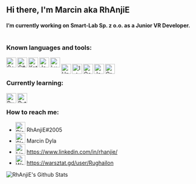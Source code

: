 ## Hi there, I'm Marcin aka RhAnjiE

#### I’m currently working on **Smart-Lab Sp. z o.o.** as a Junior VR Developer. <br /><br />

### Known languages and tools:

<img align="left" alt="C++" width="26px" src="https://simpleicons.org/icons/cplusplus.svg" />
<img align="left" alt="C#" width="26px" src="https://simpleicons.org/icons/csharp.svg" />
<img align="left" alt="Kotlin" width="26px" src="https://simpleicons.org/icons/kotlin.svg" />
<img align="left" alt="Java" width="26px" src="https://simpleicons.org/icons/java.svg" />
<img align="left" alt="Lua" width="26px" src="https://simpleicons.org/icons/lua.svg" /> <br />

<img align="left" alt="Unity" width="26px" src="https://simpleicons.org/icons/unity.svg" />
<img align="left" alt="Intellij" width="26px" src="https://simpleicons.org/icons/intellijidea.svg" />
<img align="left" alt="Oculus" width="26px" src="https://simpleicons.org/icons/oculus.svg" />
<img align="left" alt="Json" width="26px" src="https://simpleicons.org/icons/json.svg" />
<img align="left" alt="Gradle" width="26px" src="https://simpleicons.org/icons/gradle.svg" /> <br />

### Currently learning:

<img align="left" alt="Rust" width="26px" src="https://simpleicons.org/icons/rust.svg" />
<img align="left" alt="Python" width="26px" src="https://simpleicons.org/icons/python.svg" /> <br />

### How to reach me:

- <img alt="Discord" width="26px" src="https://simpleicons.org/icons/discord.svg" /> RhAnjiE#2005 <br />
- <img alt="Slack" width="26px" src="https://simpleicons.org/icons/slack.svg" /> Marcin Dyla <br />
- <img alt="Linkedin" width="26px" src="https://simpleicons.org/icons/linkedin.svg" /> https://www.linkedin.com/in/rhanjie/ <br />
- <img alt="Warsztat.gd" width="26px" src="https://simpleicons.org/icons/wikipedia.svg" /> https://warsztat.gd/user/Rughailon 

<img align="left" alt="RhAnjiE's Github Stats" src="https://github-readme-stats-puce-six.vercel.app/api?username=Rhanjie&show_icons=true&hide_border=true" />
